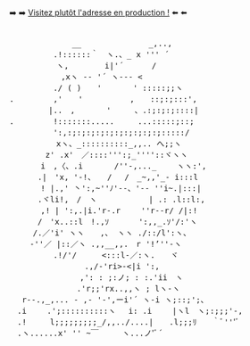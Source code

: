 ➡️ ➡️ [Visitez plutôt l'adresse en production !](https://mijkami.github.io) ⬅️ ⬅️

<pre>

　　　　　     __　　　　　　 　　_,..,
　　　　　 .!::::::｀　ヽ.、_ x ''' ´
　　　　　　ヽ,　　　　 i|'´　　　 /
　　　　　　 ,xヽ -- '´ ヽ--‐ <
　　　　　 ./ ( )　　'　　　　' :::::;;ヽ
.　　　　　,'　　'　　　　　　,　　::;:;:::',
　　　　　|..　,　　　　'　　　、.:;:;:;::::|
.　　　　　!:::::::.....　　　...:::::;::;
　　　　　 ':,:;:;:;:;:;:;:;:;:;:;:::::/
　　　　　　xヽ、_::::::::::_,,.. へ;;ヽ
　　　　 z' .x'　／::::''':;_''''::ヾヽヽ
　　　　i　,〈、.i　　　　/''-,..._　　 ヽヽ:',
　　　 .|　'x, '-!、　　/　 /　_~,,'_- i:::l
　　　　! |.,' 丶':,~''ﾉ'--、'-‐ ''i~.|:::|
　　　 .ヾli!,　/　ヽ　　　　　　 | .: .l::l:,
　　　　,! | ':,.|i.'r-.r　　 ''r--r/ /|:!
　　　 /　'x..::l　!.,ｿ 　 　 ':,,_.ｿ'/:'ヽ
　　　/.／'i' ヽヽ　　,、 ヽヽ ./::/l':ヽ、
　　 -''／ |::／ヽ .,,__,,.　r '!’''-ヽ
　　　　　 .!/'/　 　 <:::l-／:ヽ.　　ヾ
　　　　　　　　　 .,/-'ri>-<|i ':,
　　　　　　　　　,': : ;:ノ; : :.'ii　ヽ
　　　　　　　　 .'r;;'rx..,,ヽ ; lヽ-ヽ
　 r‐-.,_,... - ,- '-',ーi'´ ヽ‐i ヽ;::;';、
　.i　　 .';::::::::::ヽ　 i: .i　　 |ヽl　ヽ;:;;;'-,
　.!　　　l;;;;;;;;;_/,,../....|　　.l;;;ﾘ　　｀ﾞ'''ﾞ
　.ヽ......x' '' ~￣　　　ヽ...ノ'ﾞ´ 
 
 </pre>
